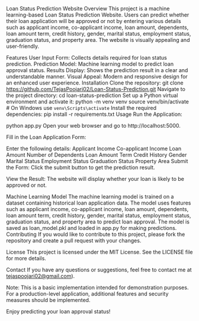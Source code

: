 Loan Status Prediction Website
Overview
This project is a machine learning-based Loan Status Prediction Website. Users can predict whether their loan application will be approved or not by entering various details such as applicant income, co-applicant income, loan amount, dependents, loan amount term, credit history, gender, marital status, employment status, graduation status, and property area. The website is visually appealing and user-friendly.

Features
User Input Form: Collects details required for loan status prediction.
Prediction Model: Machine learning model to predict loan approval status.
Results Display: Shows the prediction result in a clear and understandable manner.
Visual Appeal: Modern and responsive design for an enhanced user experience.
Installation
Clone the repository:
git clone https://github.com/TejasPoojari02/Loan-Status-Prediction.git
Navigate to the project directory:
cd loan-status-prediction
Set up a Python virtual environment and activate it:
python -m venv venv
source venv/bin/activate  # On Windows use `venv\Scripts\activate`
Install the required dependencies:
pip install -r requirements.txt
Usage
Run the Application:

python app.py
Open your web browser and go to http://localhost:5000.

Fill in the Loan Application Form:

Enter the following details:
Applicant Income
Co-applicant Income
Loan Amount
Number of Dependents
Loan Amount Term
Credit History
Gender
Marital Status
Employment Status
Graduation Status
Property Area
Submit the Form: Click the submit button to get the prediction result.

View the Result: The website will display whether your loan is likely to be approved or not.

Machine Learning Model
The machine learning model is trained on a dataset containing historical loan application data.
The model uses features such as applicant income, co-applicant income, loan amount, dependents, loan amount term, credit history, gender, marital status, employment status, graduation status, and property area to predict loan approval.
The model is saved as loan_model.pkl and loaded in app.py for making predictions.
Contributing
If you would like to contribute to this project, please fork the repository and create a pull request with your changes.

License
This project is licensed under the MIT License. See the LICENSE file for more details.

Contact
If you have any questions or suggestions, feel free to contact me at tejaspoojari02@gmail.com).

Note: This is a basic implementation intended for demonstration purposes. For a production-level application, additional features and security measures should be implemented.

Enjoy predicting your loan approval status!
